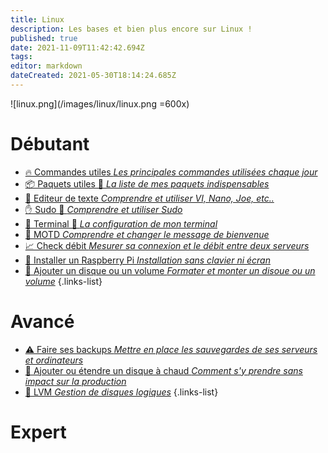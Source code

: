 ```yaml
---
title: Linux
description: Les bases et bien plus encore sur Linux !
published: true
date: 2021-11-09T11:42:42.694Z
tags: 
editor: markdown
dateCreated: 2021-05-30T18:14:24.685Z
---
```


![linux.png](/images/linux/linux.png =600x)
# Débutant
- [🔥 Commandes utiles *Les principales commandes utilisées chaque jour*](/Linux/Débutant/Commandes)
- [📦 Paquets utiles 🚧 *La liste de mes paquets indispensables*](/Linux/Débutant/Paquets)
- [📝 Editeur de texte *Comprendre et utiliser VI, Nano, Joe, etc..*](/Linux/Débutant/Editeur-de-texte)
- [✋ Sudo 🚧 *Comprendre et utiliser Sudo*](/Linux/Débutant/Sudo)
- [🔳 Terminal 🚧 *La configuration de mon terminal*](/Linux/Débutant/Terminal)
- [📆 MOTD *Comprendre et changer le message de bienvenue*](/Linux/Débutant/MOTD)
- [📈 Check débit *Mesurer sa connexion et le débit entre deux serveurs*](/Linux/Débutant/Check-debit)
- [🍇 Installer un Raspberry Pi *Installation sans clavier ni écran*](/Linux/Débutant/Installation-RaspberryPi)
- [💾 Ajouter un disque ou un volume *Formater et monter un disoue ou un volume*](/Linux/Débutant/Ajout-Disque-Volume)
{.links-list}

# Avancé
- [⚠️ Faire ses backups *Mettre en place les sauvegardes de ses serveurs et ordinateurs*](/Linux/Avancé/Backup)
- [💽 Ajouter ou étendre un disque à chaud *Comment s'y prendre sans impact sur la production*](/Linux/Avanc%C3%A9/AjouterEtEtendreUnDisqueAChaud)
- [💽 LVM *Gestion de disques logiques*](/Linux/Avancé/LVM)
{.links-list}

# Expert